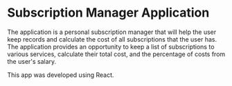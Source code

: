 # Subscription Manager Application

The application is a personal subscription manager that will help the user keep records and calculate the cost of all subscriptions that the user has. The application provides an opportunity to keep a list of subscriptions to various services, calculate their total cost, and the percentage of costs from the user's salary.

This app was developed using React.
